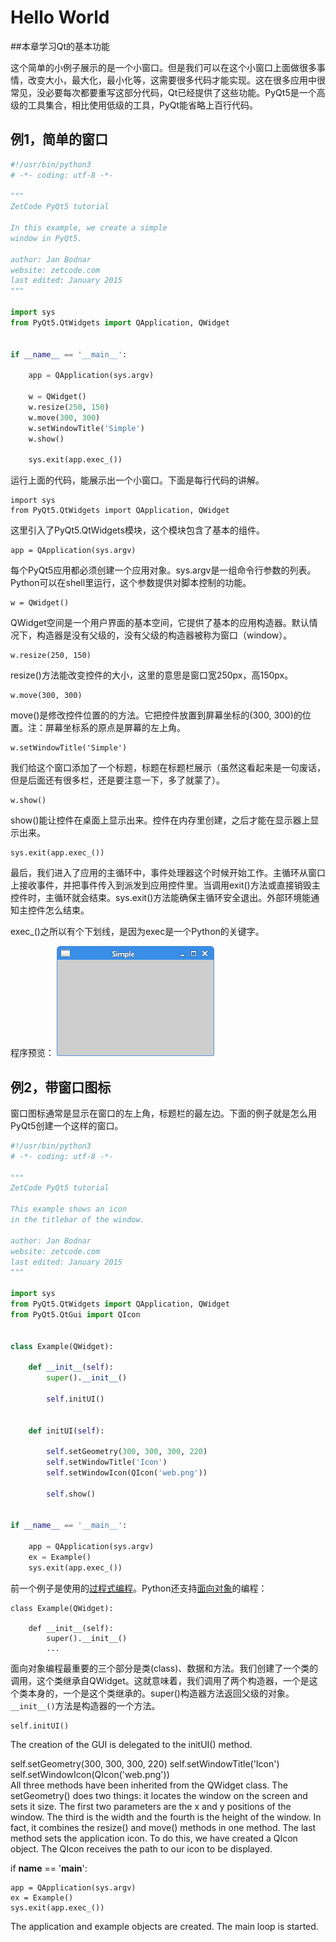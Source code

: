 # Hello World

##本章学习Qt的基本功能


这个简单的小例子展示的是一个小窗口。但是我们可以在这个小窗口上面做很多事情，改变大小，最大化，最小化等，这需要很多代码才能实现。这在很多应用中很常见，没必要每次都要重写这部分代码，Qt已经提供了这些功能。PyQt5是一个高级的工具集合，相比使用低级的工具，PyQt能省略上百行代码。

## 例1，简单的窗口

``` python
#!/usr/bin/python3
# -*- coding: utf-8 -*-

"""
ZetCode PyQt5 tutorial 

In this example, we create a simple
window in PyQt5.

author: Jan Bodnar
website: zetcode.com 
last edited: January 2015
"""

import sys
from PyQt5.QtWidgets import QApplication, QWidget


if __name__ == '__main__':
    
    app = QApplication(sys.argv)

    w = QWidget()
    w.resize(250, 150)
    w.move(300, 300)
    w.setWindowTitle('Simple')
    w.show()
    
    sys.exit(app.exec_())
```
运行上面的代码，能展示出一个小窗口。下面是每行代码的讲解。
```
import sys
from PyQt5.QtWidgets import QApplication, QWidget
```
这里引入了PyQt5.QtWidgets模块，这个模块包含了基本的组件。
```
app = QApplication(sys.argv)
```
每个PyQt5应用都必须创建一个应用对象。sys.argv是一组命令行参数的列表。Python可以在shell里运行，这个参数提供对脚本控制的功能。
```
w = QWidget()
```
QWidget空间是一个用户界面的基本空间，它提供了基本的应用构造器。默认情况下，构造器是没有父级的，没有父级的构造器被称为窗口（window）。
```
w.resize(250, 150)
```
resize()方法能改变控件的大小，这里的意思是窗口宽250px，高150px。
```
w.move(300, 300)
```
move()是修改控件位置的的方法。它把控件放置到屏幕坐标的(300, 300)的位置。注：屏幕坐标系的原点是屏幕的左上角。
```
w.setWindowTitle('Simple')
```
我们给这个窗口添加了一个标题，标题在标题栏展示（虽然这看起来是一句废话，但是后面还有很多栏，还是要注意一下，多了就蒙了）。
```
w.show()
```
show()能让控件在桌面上显示出来。控件在内存里创建，之后才能在显示器上显示出来。
```
sys.exit(app.exec_())
```
最后，我们进入了应用的主循环中，事件处理器这个时候开始工作。主循环从窗口上接收事件，并把事件传入到派发到应用控件里。当调用exit()方法或直接销毁主控件时，主循环就会结束。sys.exit()方法能确保主循环安全退出。外部环境能通知主控件怎么结束。

exec_()之所以有个下划线，是因为exec是一个Python的关键字。

程序预览：
![simple](./images/1-simple.png)

## 例2，带窗口图标

窗口图标通常是显示在窗口的左上角，标题栏的最左边。下面的例子就是怎么用PyQt5创建一个这样的窗口。
```python
#!/usr/bin/python3
# -*- coding: utf-8 -*-

"""
ZetCode PyQt5 tutorial 

This example shows an icon
in the titlebar of the window.

author: Jan Bodnar
website: zetcode.com 
last edited: January 2015
"""

import sys
from PyQt5.QtWidgets import QApplication, QWidget
from PyQt5.QtGui import QIcon


class Example(QWidget):
    
    def __init__(self):
        super().__init__()
        
        self.initUI()
        
        
    def initUI(self):
        
        self.setGeometry(300, 300, 300, 220)
        self.setWindowTitle('Icon')
        self.setWindowIcon(QIcon('web.png'))        
    
        self.show()
        
        
if __name__ == '__main__':
    
    app = QApplication(sys.argv)
    ex = Example()
    sys.exit(app.exec_()) 
```
前一个例子是使用的[过程式编程](https://www.wikiwand.com/zh/%E8%BF%87%E7%A8%8B%E5%BC%8F%E7%BC%96%E7%A8%8B)。Python还支持[面向对象](https://www.wikiwand.com/zh/%E9%9D%A2%E5%90%91%E5%AF%B9%E8%B1%A1%E7%A8%8B%E5%BA%8F%E8%AE%BE%E8%AE%A1)的编程：
```
class Example(QWidget):
    
    def __init__(self):
        super().__init__()
        ...
```
面向对象编程最重要的三个部分是类(class)、数据和方法。我们创建了一个类的调用，这个类继承自QWidget。这就意味着，我们调用了两个构造器，一个是这个类本身的，一个是这个类继承的。super()构造器方法返回父级的对象。`__init__()`方法是构造器的一个方法。
```
self.initUI() 
```
The creation of the GUI is delegated to the initUI() method.

self.setGeometry(300, 300, 300, 220)
self.setWindowTitle('Icon')
self.setWindowIcon(QIcon('web.png'))  
All three methods have been inherited from the QWidget class. The setGeometry() does two things: it locates the window on the screen and sets it size. The first two parameters are the x and y positions of the window. The third is the width and the fourth is the height of the window. In fact, it combines the resize() and move() methods in one method. The last method sets the application icon. To do this, we have created a QIcon object. The QIcon receives the path to our icon to be displayed.

if __name__ == '__main__':
    
    app = QApplication(sys.argv)
    ex = Example()
    sys.exit(app.exec_())  
The application and example objects are created. The main loop is started.